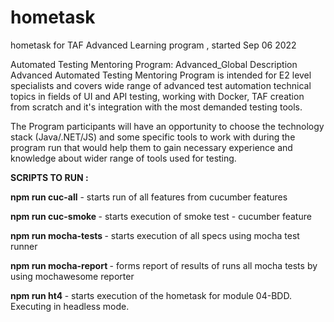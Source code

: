 # hometask

hometask for TAF Advanced Learning program , started Sep 06 2022

Automated Testing Mentoring Program: Advanced_Global
Description
Advanced Automated Testing Mentoring Program is intended for E2 level specialists and covers wide range of advanced test automation technical topics in fields of UI and API testing, working with Docker, TAF creation from scratch and it's integration with the most demanded testing tools.

The Program participants will have an opportunity to choose the technology stack (Java/.NET/JS) and some specific tools to work with during the program run that would help them to gain necessary experience and knowledge about wider range of tools used for testing.

<b>SCRIPTS TO RUN : </b>

<b>npm run cuc-all</b> - starts run of all features from cucumber features

<b>npm run cuc-smoke </b> - starts execution of smoke test - cucumber feature

<b>npm run mocha-tests </b> - starts execution of all specs using mocha test runner 

<b>npm run mocha-report </b> - forms report of results of runs all mocha tests by using mochawesome reporter

<b>npm run ht4 </b> - starts execution of the hometask for module 04-BDD. Executing in headless mode.

